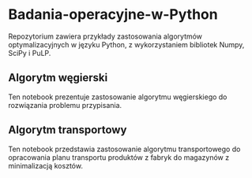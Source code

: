 # Badania-operacyjne-w-Python

Repozytorium zawiera przykłady zastosowania algorytmów optymalizacyjnych w języku Python, z wykorzystaniem bibliotek Numpy, SciPy i PuLP.

## Algorytm węgierski
Ten notebook prezentuje zastosowanie algorytmu węgierskiego do rozwiązania problemu przypisania.

## Algorytm transportowy
Ten notebook przedstawia zastosowanie algorytmu transportowego do opracowania planu transportu produktów z fabryk do magazynów z minimalizacją kosztów.
